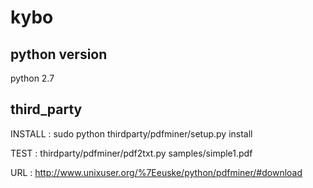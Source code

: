 # kybo

## python version

python 2.7

## third_party

INSTALL : sudo python thirdparty/pdfminer/setup.py install

TEST    : thirdparty/pdfminer/pdf2txt.py samples/simple1.pdf

URL     : http://www.unixuser.org/%7Eeuske/python/pdfminer/#download


